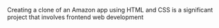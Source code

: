 Creating a clone of an Amazon app using HTML and CSS is a significant project that involves frontend web development
